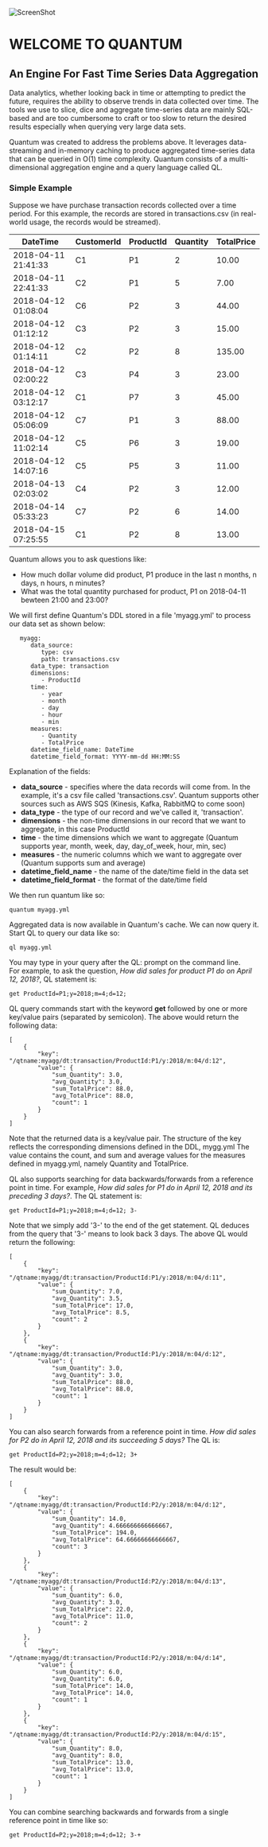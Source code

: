 ![ScreenShot](images/quantum.jpg)
<h1>WELCOME TO QUANTUM</h1>

<h2>An Engine For Fast Time Series Data Aggregation</h2>

Data analytics, whether looking back in time or attempting to predict the future, requires the ability to observe trends in data collected over time.
The tools we use to slice, dice and aggregate time-series data are mainly SQL-based and are too cumbersome to craft or too slow to return the
desired results especially when querying very large data sets.

Quantum was created to address the problems above. It leverages data-streaming and in-memory caching to produce aggregated time-series data that can
be queried in O(1) time complexity. Quantum consists of a multi-dimensional aggregation engine and a query language called QL. 

<h3>Simple Example</h3>

Suppose we have purchase transaction records collected over a time period.
For this example, the records are stored in transactions.csv (in real-world usage, the records would be streamed).

|DateTime|CustomerId|ProductId|Quantity|TotalPrice|
|------- |----------|---------|--------|----------|
|2018-04-11 21:41:33|C1|P1|2|10.00|
|2018-04-11 22:41:33|C2|P1|5|7.00|
|2018-04-12 01:08:04|C6|P2|3|44.00|
|2018-04-12 01:12:12|C3|P2|3|15.00|
|2018-04-12 01:14:11|C2|P2|8|135.00|
|2018-04-12 02:00:22|C3|P4|3|23.00|
|2018-04-12 03:12:17|C1|P7|3|45.00|
|2018-04-12 05:06:09|C7|P1|3|88.00|
|2018-04-12 11:02:14|C5|P6|3|19.00|
|2018-04-12 14:07:16|C5|P5|3|11.00|
|2018-04-13 02:03:02|C4|P2|3|12.00|
|2018-04-14 05:33:23|C7|P2|6|14.00|
|2018-04-15 07:25:55|C1|P2|8|13.00|

Quantum allows you to ask questions like:

* How much dollar volume did product, P1 produce in the last n months, n days, n hours, n minutes?
* What was the total quantity purchased for product, P1 on 2018-04-11 bewteen 21:00 and 23:00?

We will first define Quantum's DDL stored in a file 'myagg.yml' to process our data set as shown below:
```
   myagg:
      data_source:
         type: csv
         path: transactions.csv
      data_type: transaction
      dimensions:
         - ProductId
      time:
         - year
         - month
         - day
         - hour
         - min
      measures:
         - Quantity
         - TotalPrice
      datetime_field_name: DateTime
      datetime_field_format: YYYY-mm-dd HH:MM:SS
```

Explanation of the fields:

* **data_source** - specifies where the data records will come from. In the example, it's a csv file called 'transactions.csv'. Quantum supports other sources such as AWS SQS (Kinesis, Kafka, RabbitMQ to come soon)
* **data_type** - the type of our record and we've called it, 'transaction'.
* **dimensions** - the non-time dimensions in our record that we want to aggregate, in this case ProductId
* **time** - the time dimensions which we want to aggregate (Quantum supports year, month, week, day, day_of_week, hour, min, sec)
* **measures** - the numeric columns which we want to aggregate over (Quantum supports sum and average)
* **datetime_field_name** - the name of the date/time field in the data set
* **datetime_field_format** - the format of the date/time field

We then run quantum like so:

    quantum myagg.yml

Aggregated data is now available in Quantum's cache. We can now query it. Start QL to query our data like so:

    ql myagg.yml

You may type in your query after the QL: prompt on the command line.  
For example, to ask the question, *How did sales for product P1 do on April 12, 2018?*, QL statement is:

    get ProductId=P1;y=2018;m=4;d=12;

QL query commands start with the keyword **get** followed by one or more key/value pairs (separated by semicolon).
The above would return the following data:

```
[
    {
        "key": "/qtname:myagg/dt:transaction/ProductId:P1/y:2018/m:04/d:12",
        "value": {
            "sum_Quantity": 3.0,
            "avg_Quantity": 3.0,
            "sum_TotalPrice": 88.0,
            "avg_TotalPrice": 88.0,
            "count": 1
        }
    }
]
```
Note that the returned data is a key/value pair. The structure of the key reflects the corresponding dimensions defined in the DDL, mygg.yml
The value contains the count, and sum and average values for the measures defined in myagg.yml, namely Quantity and TotalPrice.

QL also supports searching for data backwards/forwards from a reference point in time. For example,
*How did sales for P1 do in April 12, 2018 and its preceding 3 days?*. The QL statement is:

    get ProductId=P1;y=2018;m=4;d=12; 3-

Note that we simply add '3-' to the end of the get statement. QL deduces from the query that '3-' means to look back 3 days.
The above QL would return the following:
```
[
    {
        "key": "/qtname:myagg/dt:transaction/ProductId:P1/y:2018/m:04/d:11",
        "value": {
            "sum_Quantity": 7.0,
            "avg_Quantity": 3.5,
            "sum_TotalPrice": 17.0,
            "avg_TotalPrice": 8.5,
            "count": 2
        }
    },
    {
        "key": "/qtname:myagg/dt:transaction/ProductId:P1/y:2018/m:04/d:12",
        "value": {
            "sum_Quantity": 3.0,
            "avg_Quantity": 3.0,
            "sum_TotalPrice": 88.0,
            "avg_TotalPrice": 88.0,
            "count": 1
        }
    }
]
```

You can also search forwards from a reference point in time. 
*How did sales for P2 do in April 12, 2018 and its succeeding 5 days?* The QL is:

    get ProductId=P2;y=2018;m=4;d=12; 3+

The result would be:
```
[
    {
        "key": "/qtname:myagg/dt:transaction/ProductId:P2/y:2018/m:04/d:12",
        "value": {
            "sum_Quantity": 14.0,
            "avg_Quantity": 4.666666666666667,
            "sum_TotalPrice": 194.0,
            "avg_TotalPrice": 64.66666666666667,
            "count": 3
        }
    },
    {
        "key": "/qtname:myagg/dt:transaction/ProductId:P2/y:2018/m:04/d:13",
        "value": {
            "sum_Quantity": 6.0,
            "avg_Quantity": 3.0,
            "sum_TotalPrice": 22.0,
            "avg_TotalPrice": 11.0,
            "count": 2
        }
    },
    {
        "key": "/qtname:myagg/dt:transaction/ProductId:P2/y:2018/m:04/d:14",
        "value": {
            "sum_Quantity": 6.0,
            "avg_Quantity": 6.0,
            "sum_TotalPrice": 14.0,
            "avg_TotalPrice": 14.0,
            "count": 1
        }
    },
    {
        "key": "/qtname:myagg/dt:transaction/ProductId:P2/y:2018/m:04/d:15",
        "value": {
            "sum_Quantity": 8.0,
            "avg_Quantity": 8.0,
            "sum_TotalPrice": 13.0,
            "avg_TotalPrice": 13.0,
            "count": 1
        }
    }
]
```

You can combine searching backwards and forwards from a single reference point in time like so:

    get ProductId=P2;y=2018;m=4;d=12; 3-+

